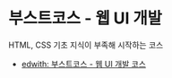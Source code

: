 # 부스트코스 - 웹 UI 개발

HTML, CSS 기초 지식이 부족해 시작하는 코스

- [edwith: 부스트코스 - 웹 UI 개발 코스](https://www.edwith.org/boostcourse-ui)
